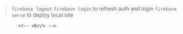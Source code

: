 > `firebase logout` `firebase login` to refresh auth and login
> `firebase serve` to deploy local site

  <!-- <section  class="main-section">
                <div class="two-row-colum-holder">
                <div class="text-column">
                    <h2 class="column-title">Join the Mailing List to get gifts! (When the kickstarter launches)</h2>
                    <img src="images/mailing_list_rewards.png" alt="mailing_list_rewards" width="100%">
                   <iframe width="540" height="505" src="https://35adcb0e.sibforms.com/serve/MUIFAFnTJN1lCKG0vJjtR30eHRc810pQC0sl9HXbgdWWxtz9wofCFIiSitjZ-zDWPEwjROE7fOk9lkE-ZTb1PHU0aphCEz7bWO468K_pzH8xnw5LJyJIqx0yh6pMjWJHTegYBJJyBcfVQhKE7EL3sHfIWB7RybUZIv5A3Uz4_c_4zi81xKZDJnLYAHH5MIsw1arY8DK-927C2ha8" frameborder="0" scrolling="auto" allowfullscreen style="display: block;margin-left: auto;margin-right: auto;max-width: 100%;"></iframe>
                </div>
                <div class="text-column">
                        <p> 
                            I don't actually have the gifts ready yet. :P Cocktails haven't been finalised yet, don't have a composer amd still working on the demo. But you'll be the first to get access to these when they are eventually done.
                        </p>
                        <p> 
                            If the promised of gifts are not enough for you, here's a free cat, maybe this will convince you to sign up!
                        </p>
                        <img src="images/cat.png" alt="cat" width="150" height="150">
                        <h2 class="column-title">Support Me! <span class="lennyface">(╯°□°）╯︵ ┻━┻</span></h2>
                        <p> 
                            If you are crazy enough to throw money my way, have at it!
                        </p>
                        <div class="caption">
                <div class= "bold">
                   
                   <em>If you join the mailing list and donate...</em>
                </div>
            </div>
                        <p>
                        <b>£5 or more</b></p> <p>
                        <ul>
                            <li>Feel good about donating!</li>
                        </ul>
                        <p><b>£10 or more</b></p>
                        <ul>
                            <li>Digital copy of game on launch</li>
                            <li>Special Discord Role</li>
                            
                        </ul>
                        <p>
                        <b>£15 or more</b></p>
                        <ul>
                            <li>2 copies of the game on launch, one for you and one for a friend!</li>
                        </ul><br/>
                         <p>
                        </p>
                        <div id="donate-button-container">
                            <div id="donate-button"></div>
                            <script src="https://www.paypalobjects.com/donate/sdk/donate-sdk.js" charset="UTF-8"></script>
                            <script>
                                PayPal.Donation.Button({
                                env:'production',
                                hosted_button_id:'NPCRRCLS4KFBN',
                                image: {
                                src:'images/donate.png',
                                alt:'Donate with PayPal button',
                                title:'PayPal - The safer, easier way to pay online!',
                                }
                                }).render('#donate-button');
                            </script>
                        </div>
                            
                            
                        <p> </p>
                </div>
            </div>
            </section> -->

            <!-- <hr/> -->
